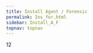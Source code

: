 ```yaml
---
title: Install Agent / Forensic
permalink: Ins_for.html
sidebar: Install_A_F
topnav: topnav
---
```


12